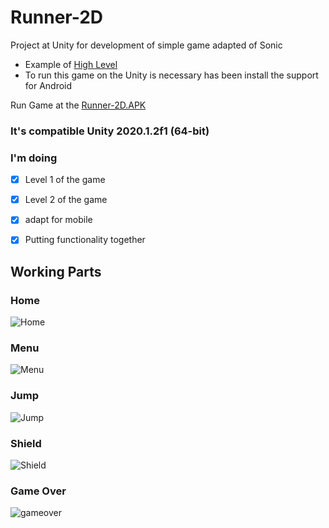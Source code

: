 # Runner-2D
Project at Unity for development of simple game adapted of Sonic
- Example of [High Level](https://www.youtube.com/watch?v=nc0rEUrlnCE&list=PLgTmU6kuSLtxtHfp-iqI-w_sKpseuuu2G&index=1) 
- To run this game on the Unity is necessary has been install the support for Android

Run Game at the [Runner-2D.APK](https://github.com/MatheusNascimentoti99/Runner-2D/raw/master/Runner-2D.apk)

### It's compatible Unity 2020.1.2f1 (64-bit)

### I'm doing
- [x] Level 1 of the game
- [x] Level 2 of the game
- [x] adapt for mobile
- [x] Putting functionality together  
 
 
 
## Working Parts

### Home
![Home](https://user-images.githubusercontent.com/32804625/91375783-f1e9fe00-e7f1-11ea-9e75-3ccfc5b2749c.png)
### Menu
![Menu](https://user-images.githubusercontent.com/32804625/91375843-1e057f00-e7f2-11ea-82b6-129fe9147403.png)
### Jump 
![Jump](https://user-images.githubusercontent.com/32804625/91113968-2b3d3500-e65d-11ea-8cb8-99c5482127e0.png)
### Shield
![Shield](https://user-images.githubusercontent.com/32804625/91114298-f7164400-e65d-11ea-99d9-f3b22a712b2b.png)
### Game Over
![gameover](https://user-images.githubusercontent.com/32804625/91113656-799e0400-e65c-11ea-8f50-902867abff41.png)
